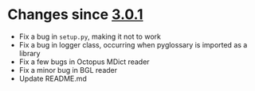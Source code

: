 # Changes since [3.0.1](./3.0.1.md)

- Fix a bug in `setup.py`, making it not to work
- Fix a bug in logger class, occurring when pyglossary is imported as a library
- Fix a few bugs in Octopus MDict reader
- Fix a minor bug in BGL reader
- Update README.md
